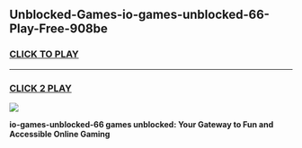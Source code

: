 
## Unblocked-Games-io-games-unblocked-66-Play-Free-908be
<h3>
<a href="https://premium76.site?title=io-games-unblocked-66&ref=19M">CLICK TO PLAY</a></h3>
<hr>

<h3>
<a href="https://premium76.site?title=io-games-unblocked-66&ref=19M">CLICK 2 PLAY</a>
  
</h3>

<a href="https://premium76.site?title=io-games-unblocked-66&ref=19M"><img src="https://clearcache.store/games.png"></a>


**io-games-unblocked-66 games unblocked: Your Gateway to Fun and Accessible Online Gaming**
